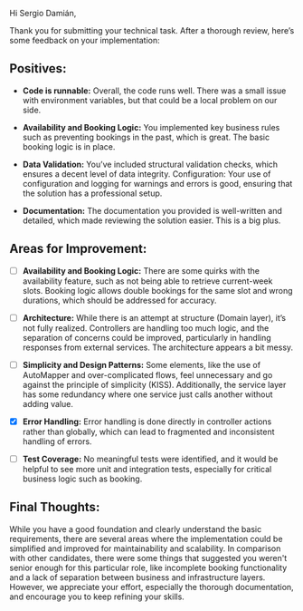 ﻿Hi ​Sergio Damián​,

Thank you for submitting your technical task. After a thorough review, here’s some feedback on your implementation:

## Positives:

- **Code is runnable:** Overall, the code runs well. There was a small issue with environment variables, but that could be a local problem on our side.

- **Availability and Booking Logic:** You implemented key business rules such as preventing bookings in the past, which is great. The basic booking logic is in place.

- **Data Validation:** You’ve included structural validation checks, which ensures a decent level of data integrity.
Configuration: Your use of configuration and logging for warnings and errors is good, ensuring that the solution has a professional setup.

- **Documentation:** The documentation you provided is well-written and detailed, which made reviewing the solution easier. This is a big plus.


## Areas for Improvement:
- [ ] **Availability and Booking Logic:** There are some quirks with the availability feature, such as not being able to retrieve current-week slots. Booking logic allows double bookings for the same slot and wrong durations, which should be addressed for accuracy.

- [ ] **Architecture:** While there is an attempt at structure (Domain layer), it’s not fully realized. Controllers are handling too much logic, and the separation of concerns could be improved, particularly in handling responses from external services. The architecture appears a bit messy.

- [ ] **Simplicity and Design Patterns:** Some elements, like the use of AutoMapper and over-complicated flows, feel unnecessary and go against the principle of simplicity (KISS). Additionally, the service layer has some redundancy where one service just calls another without adding value.

- [x] **Error Handling:** Error handling is done directly in controller actions rather than globally, which can lead to fragmented and inconsistent handling of errors.

- [ ] **Test Coverage:** No meaningful tests were identified, and it would be helpful to see more unit and integration tests, especially for critical business logic such as booking.

## Final Thoughts:

While you have a good foundation and clearly understand the basic requirements, there are several areas where the implementation could be simplified and improved for maintainability and scalability. In comparison with other candidates, there were some things that suggested you weren't senior enough for this particular role, like incomplete booking functionality and a lack of separation between business and infrastructure layers. However, we appreciate your effort, especially the thorough documentation, and encourage you to keep refining your skills.

